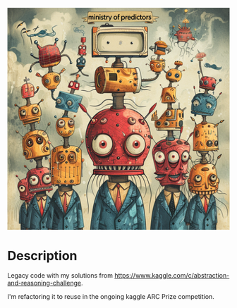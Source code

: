
![Project image](https://github.com/latticetower/kaggle-arc/blob/main/images/ministry_of_predictors.png)

# Description

Legacy code with my solutions from https://www.kaggle.com/c/abstraction-and-reasoning-challenge. 

I'm refactoring it to reuse in the ongoing kaggle ARC Prize competition.